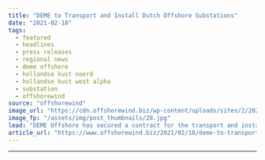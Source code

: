 ```yaml
---
title: "DEME to Transport and Install Dutch Offshore Substations"
date: "2021-02-18"
tags: 
  - featured
  - headlines
  - press releases
  - regional news
  - deme offshore
  - hollandse kust noord
  - hollandse kust west alpha
  - substation
  - offshorewind
source: "offshorewind"
image_url: "https://cdn.offshorewind.biz/wp-content/uploads/sites/2/2021/02/18094006/DEME-to-Transport-and-Install-Dutch-Offshore-Substations.jpg"
image_fp: "/assets/img/post_thumbnails/28.jpg"
lead: "DEME Offshore has secured a contract for the transport and installation of substations for"
article_url: "https://www.offshorewind.biz/2021/02/18/deme-to-transport-and-install-dutch-offshore-substations/"
---
```


---
